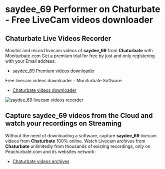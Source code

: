 # saydee_69 Performer on Chaturbate - Free LiveCam videos downloader

## Chaturbate Live Videos Recorder

Monitor and record livecam videos of **saydee_69** from **Chaturbate** with Moniturbate.com
Get a premium trial for free by just and only registering with your Email address:
* [saydee_69 Premium videos downloader](https://moniturbate.com/request-demo-licence-key.html)

Free livecam videos downloader - Moniturbate Software:
* [Chaturbate videos downloader](https://moniturbate.com/moniturbate-download-software.html)

![saydee_69 livecam videos recorder](https://peachurnet.com/templates/moniturbate-software.png)


## Capture saydee_69 videos from the Cloud and watch your recordings on Streaming

Without the need of downloading a software, capture **saydee_69** livecam videos from **Chaturbate** 100% online.
Watch Livecam archives from **Chaturbate** unlimitedly from thousands of existing recordings, only on Peachurbate.com and its websites network:
* [Chaturbate videos archives](https://peachurnet.com/)